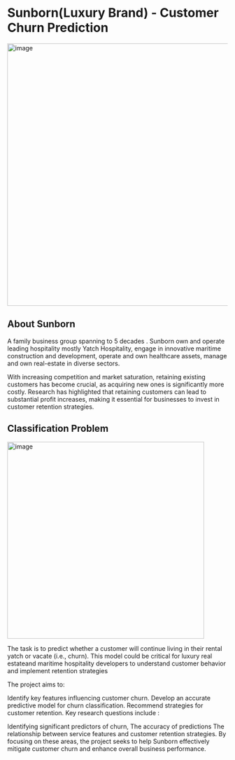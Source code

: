 # Sunborn(Luxury Brand) - Customer Churn Prediction

<img width="600" alt="image" src="https://github.com/user-attachments/assets/9db02ea7-0d22-4bd0-a9ef-79bcea661352">

## About Sunborn

A family business group spanning to 5 decades . Sunborn own and operate leading hospitality mostly Yatch Hospitality, engage in innovative maritime construction and development, operate and own healthcare assets, manage and own real-estate in diverse sectors.

With increasing competition and market saturation, retaining existing customers has become crucial, as acquiring new ones is significantly more costly. Research has highlighted that retaining customers can lead to substantial profit increases, making it essential for businesses to invest in customer retention strategies.

## Classification Problem

<img width="450" alt="image" src="https://github.com/user-attachments/assets/db79f6b0-9c79-42f7-b91b-ba93512801ce">

The task is to predict whether a customer will continue living in their rental yatch or vacate (i.e., churn). This model could be critical for luxury real estateand maritime hospitality developers to understand customer behavior and implement retention strategies

The project aims to:

Identify key features influencing customer churn.
Develop an accurate predictive model for churn classification.
Recommend strategies for customer retention.
Key research questions include :

Identifying significant predictors of churn,
The accuracy of predictions
The relationship between service features and customer retention strategies.
By focusing on these areas, the project seeks to help Sunborn effectively mitigate customer churn and enhance overall business performance.

